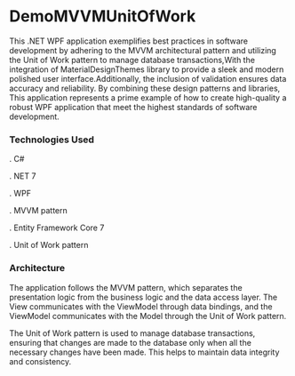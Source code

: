 # **DemoMVVMUnitOfWork**

This .NET WPF application exemplifies best practices in software development by adhering to the MVVM architectural pattern and utilizing the Unit of Work pattern to manage database transactions,With the integration of MaterialDesignThemes library to provide a sleek and modern polished user interface.Additionally, the inclusion of validation ensures data accuracy and reliability. By combining these design patterns and libraries, This application represents a prime example of how to create high-quality a robust WPF application that meet the highest standards of software development.

### **Technologies Used**

. C#

. NET 7

. WPF

. MVVM pattern

. Entity Framework Core 7

. Unit of Work pattern


### **Architecture**

The application follows the MVVM pattern, which separates the presentation logic from the business logic and the data access layer. The View communicates with the ViewModel through data bindings, and the ViewModel communicates with the Model through the Unit of Work pattern.

The Unit of Work pattern is used to manage database transactions, ensuring that changes are made to the database only when all the necessary changes have been made. This helps to maintain data integrity and consistency.

